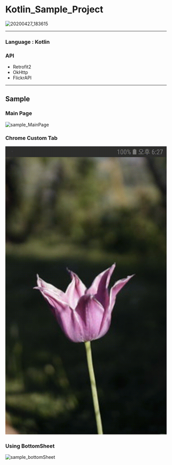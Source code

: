 # Kotlin_Sample_Project

![20200427_183615](https://user-images.githubusercontent.com/55985789/80370134-6a839100-88ca-11ea-8f32-3dc4690da6ac.jpg)     

* * *

### Language : Kotlin     

### API    
- Retrofit2
- OkHttp 
- FlickrAPI   


* * *
## Sample
### Main Page
![sample_MainPage]

### Chrome Custom Tab
![sample_ChromeTab]

### Using BottomSheet 
![sample_bottomSheet]






[sample_bottomSheet]:ScreenShot/사진-올리고-내리기.gif
[sample_ChromeTab]:ScreenShot/크롬이동화면.gif
[sample_MainPage]:ScreenShot/시작화면.gif


